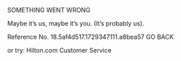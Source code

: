 SOMETHING WENT WRONG

Maybe it’s us, maybe it’s you.
(It’s probably us).

Reference No. 18.5af4d517.1729347111.a8bea57
GO BACK

or try:
Hilton.com Customer Service